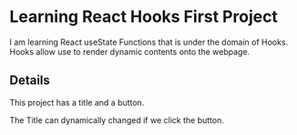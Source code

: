 # Learning React Hooks First Project

I am learning React useState Functions that is under the domain of Hooks. Hooks allow use to render dynamic contents onto the
webpage.

## Details

This project has a title and a button.

The Title can dynamically changed if we click the button.
